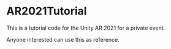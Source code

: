 # AR2021Tutorial

This is a tutorial code for the Unity AR 2021 for a private event.

Anyone interested can use this as reference.
